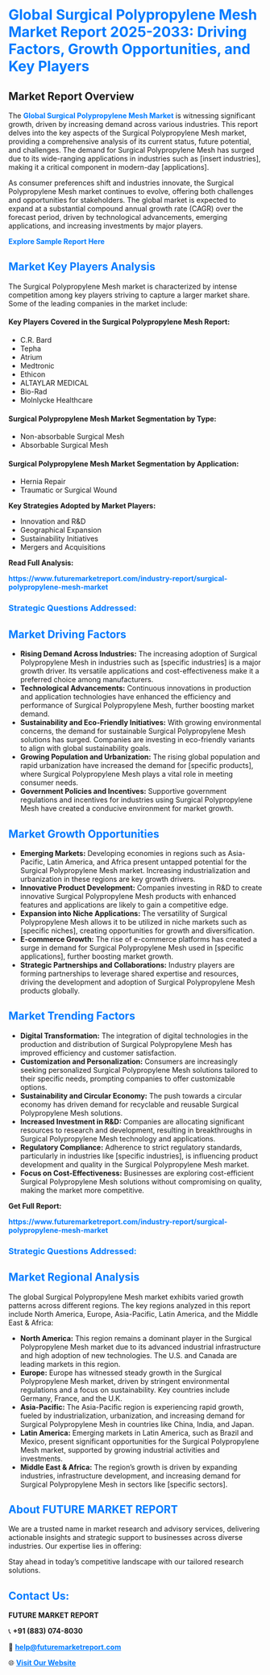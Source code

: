 <h1 style="color: #007BFF;">Global Surgical Polypropylene Mesh Market Report 2025-2033: Driving Factors, Growth Opportunities, and Key Players</h1>

<section id="overview">
<h2>Market Report Overview</h2>
<p>The <a href="https://www.futuremarketreport.com/industry-report/surgical-polypropylene-mesh-market" style="color: #007BFF; text-decoration: none;"><strong>Global Surgical Polypropylene Mesh Market</strong></a> is witnessing significant growth, driven by increasing demand across various industries. This report delves into the key aspects of the Surgical Polypropylene Mesh market, providing a comprehensive analysis of its current status, future potential, and challenges. The demand for Surgical Polypropylene Mesh has surged due to its wide-ranging applications in industries such as [insert industries], making it a critical component in modern-day [applications].</p>
<p>As consumer preferences shift and industries innovate, the Surgical Polypropylene Mesh market continues to evolve, offering both challenges and opportunities for stakeholders. The global market is expected to expand at a substantial compound annual growth rate (CAGR) over the forecast period, driven by technological advancements, emerging applications, and increasing investments by major players.</p>
</section>

<section id="overview">
<p><a href="https://www.futuremarketreport.com/request-sample/reportId=60126" style="color: #007BFF; text-decoration: none;"><strong>Explore Sample Report Here</strong></a></p>
</section>

<section id="key-players">
<h2 style="color: #007BFF;">Market Key Players Analysis</h2>
<p>The Surgical Polypropylene Mesh market is characterized by intense competition among key players striving to capture a larger market share. Some of the leading companies in the market include:</p>
<h4>Key Players Covered in the Surgical Polypropylene Mesh Report:</h4>
<ul><li>C.R. Bard</li><li>Tepha</li><li>Atrium</li><li>Medtronic</li><li>Ethicon</li><li>ALTAYLAR MEDICAL</li><li>Bio-Rad</li><li>Molnlycke Healthcare</li></ul>
<h4>Surgical Polypropylene Mesh Market Segmentation by Type:</h4>
<ul><li>Non-absorbable Surgical Mesh</li><li>Absorbable Surgical Mesh</li></ul>

<h4>Surgical Polypropylene Mesh Market Segmentation by Application:</h4>
<ul><li>Hernia Repair</li><li>Traumatic or Surgical Wound</li></ul>
<p><strong>Key Strategies Adopted by Market Players:</strong></p>
<ul>
<li>Innovation and R&D</li>
<li>Geographical Expansion</li>
<li>Sustainability Initiatives</li>
<li>Mergers and Acquisitions</li>
</ul>
</section>

<section>
<p><strong>Read Full Analysis: </strong></p><a href="https://www.futuremarketreport.com/industry-report/surgical-polypropylene-mesh-market" style="color: #007BFF; text-decoration: none;"><strong>https://www.futuremarketreport.com/industry-report/surgical-polypropylene-mesh-market</strong></a>
<h3 style="color: #007BFF;">Strategic Questions Addressed:</h3>
</section>

<section id="driving-factors">
<h2 style="color: #007BFF;">Market Driving Factors</h2>
<ul>
<li><strong>Rising Demand Across Industries:</strong> The increasing adoption of Surgical Polypropylene Mesh in industries such as [specific industries] is a major growth driver. Its versatile applications and cost-effectiveness make it a preferred choice among manufacturers.</li>
<li><strong>Technological Advancements:</strong> Continuous innovations in production and application technologies have enhanced the efficiency and performance of Surgical Polypropylene Mesh, further boosting market demand.</li>
<li><strong>Sustainability and Eco-Friendly Initiatives:</strong> With growing environmental concerns, the demand for sustainable Surgical Polypropylene Mesh solutions has surged. Companies are investing in eco-friendly variants to align with global sustainability goals.</li>
<li><strong>Growing Population and Urbanization:</strong> The rising global population and rapid urbanization have increased the demand for [specific products], where Surgical Polypropylene Mesh plays a vital role in meeting consumer needs.</li>
<li><strong>Government Policies and Incentives:</strong> Supportive government regulations and incentives for industries using Surgical Polypropylene Mesh have created a conducive environment for market growth.</li>
</ul>
</section>

<section id="growth-opportunities">
<h2 style="color: #007BFF;">Market Growth Opportunities</h2>
<ul>
<li><strong>Emerging Markets:</strong> Developing economies in regions such as Asia-Pacific, Latin America, and Africa present untapped potential for the Surgical Polypropylene Mesh market. Increasing industrialization and urbanization in these regions are key growth drivers.</li>
<li><strong>Innovative Product Development:</strong> Companies investing in R&D to create innovative Surgical Polypropylene Mesh products with enhanced features and applications are likely to gain a competitive edge.</li>
<li><strong>Expansion into Niche Applications:</strong> The versatility of Surgical Polypropylene Mesh allows it to be utilized in niche markets such as [specific niches], creating opportunities for growth and diversification.</li>
<li><strong>E-commerce Growth:</strong> The rise of e-commerce platforms has created a surge in demand for Surgical Polypropylene Mesh used in [specific applications], further boosting market growth.</li>
<li><strong>Strategic Partnerships and Collaborations:</strong> Industry players are forming partnerships to leverage shared expertise and resources, driving the development and adoption of Surgical Polypropylene Mesh products globally.</li>
</ul>
</section>

<section id="trending-factors">
<h2 style="color: #007BFF;">Market Trending Factors</h2>
<ul>
<li><strong>Digital Transformation:</strong> The integration of digital technologies in the production and distribution of Surgical Polypropylene Mesh has improved efficiency and customer satisfaction.</li>
<li><strong>Customization and Personalization:</strong> Consumers are increasingly seeking personalized Surgical Polypropylene Mesh solutions tailored to their specific needs, prompting companies to offer customizable options.</li>
<li><strong>Sustainability and Circular Economy:</strong> The push towards a circular economy has driven demand for recyclable and reusable Surgical Polypropylene Mesh solutions.</li>
<li><strong>Increased Investment in R&D:</strong> Companies are allocating significant resources to research and development, resulting in breakthroughs in Surgical Polypropylene Mesh technology and applications.</li>
<li><strong>Regulatory Compliance:</strong> Adherence to strict regulatory standards, particularly in industries like [specific industries], is influencing product development and quality in the Surgical Polypropylene Mesh market.</li>
<li><strong>Focus on Cost-Effectiveness:</strong> Businesses are exploring cost-efficient Surgical Polypropylene Mesh solutions without compromising on quality, making the market more competitive.</li>
</ul>
</section>

<section>
<p><strong>Get Full Report: </strong></p><a href="https://www.futuremarketreport.com/industry-report/surgical-polypropylene-mesh-market" style="color: #007BFF; text-decoration: none;"><strong>https://www.futuremarketreport.com/industry-report/surgical-polypropylene-mesh-market</strong></a>
<h3 style="color: #007BFF;">Strategic Questions Addressed:</h3>
</section>


<section id="regional-analysis">
<h2 style="color: #007BFF;">Market Regional Analysis</h2>
<p>The global Surgical Polypropylene Mesh market exhibits varied growth patterns across different regions. The key regions analyzed in this report include North America, Europe, Asia-Pacific, Latin America, and the Middle East & Africa:</p>
<ul>
<li><strong>North America:</strong> This region remains a dominant player in the Surgical Polypropylene Mesh market due to its advanced industrial infrastructure and high adoption of new technologies. The U.S. and Canada are leading markets in this region.</li>
<li><strong>Europe:</strong> Europe has witnessed steady growth in the Surgical Polypropylene Mesh market, driven by stringent environmental regulations and a focus on sustainability. Key countries include Germany, France, and the U.K.</li>
<li><strong>Asia-Pacific:</strong> The Asia-Pacific region is experiencing rapid growth, fueled by industrialization, urbanization, and increasing demand for Surgical Polypropylene Mesh in countries like China, India, and Japan.</li>
<li><strong>Latin America:</strong> Emerging markets in Latin America, such as Brazil and Mexico, present significant opportunities for the Surgical Polypropylene Mesh market, supported by growing industrial activities and investments.</li>
<li><strong>Middle East & Africa:</strong> The region’s growth is driven by expanding industries, infrastructure development, and increasing demand for Surgical Polypropylene Mesh in sectors like [specific sectors].</li>
</ul>
</section>

<footer>
<h2 style="color: #007BFF;">About FUTURE MARKET REPORT</h2>
<p>We are a trusted name in market research and advisory services, delivering actionable insights and strategic support to businesses across diverse industries. Our expertise lies in offering:</p>

<p>Stay ahead in today’s competitive landscape with our tailored research solutions.</p>

<h2 style="color: #007BFF;">Contact Us:</h2>
<p><strong>FUTURE MARKET REPORT</strong></p>
<p>📞 <strong>+91 (883) 074-8030</strong></p>
<p>📧 <strong><a href="mailto:help@futuremarketreport.com" style="color: #007BFF;">help@futuremarketreport.com</a></strong></p>
<p>🌐 <strong><a href="https://www.futuremarketreport.com/" style="color: #007BFF;">Visit Our Website</a></strong></p>
</footer>